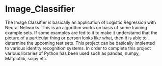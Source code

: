 # Image_Classifier
The Image Classifier is basically an application of Logistic Regression with Neural Networks. This is an algorithm works on basis of some training example sets. If some examples are fed to it to make it understamd that the picture of a particular thing or person looks like what, then it is able to determine the upcoming test sets.  This project can be basically implented to various identity recognition systems. In order to complete this project various libraries of Python has been used such as pandas, numpy, Matplotlib, scipy etc. 
